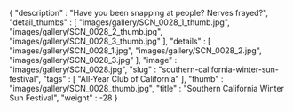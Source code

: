 {
  "description" : "Have you been snapping at people? Nerves frayed?",
  "detail_thumbs" : [
                       "images/gallery/SCN_0028_1_thumb.jpg",
                       "images/gallery/SCN_0028_2_thumb.jpg",
                       "images/gallery/SCN_0028_3_thumb.jpg"
                     ],
  "details" : [
                 "images/gallery/SCN_0028_1.jpg",
                 "images/gallery/SCN_0028_2.jpg",
                 "images/gallery/SCN_0028_3.jpg"
               ],
  "image" : "images/gallery/SCN_0028.jpg",
  "slug" : "southern-california-winter-sun-festival",
  "tags" : [
              "All-Year Club of California"
            ],
  "thumb" : "images/gallery/SCN_0028_thumb.jpg",
  "title" : "Southern California Winter Sun Festival",
  "weight" : -28
}
